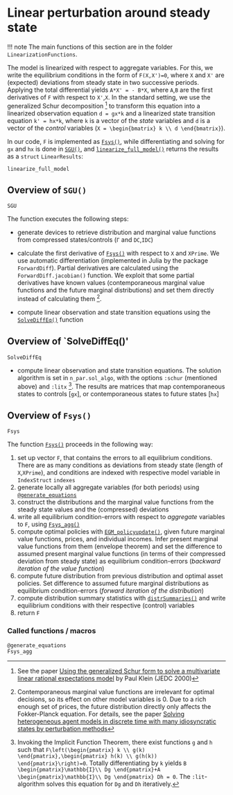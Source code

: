 # Linear perturbation around steady state

!!! note
    The main functions of this section are in the folder `LinearizationFunctions`.

The model is linearized with respect to aggregate variables. For this,
we write the equilibrium conditions in the form of
``F(X,X')=0``, where ``X`` and ``X'`` are (expected) deviations from steady state
in two successive periods. Applying the total differential yields
``A*X' = - B*X``, where ``A``,``B`` are the first derivatives of ``F`` with respect
to ``X'``,``X``. In the standard setting, we use the generalized Schur decomposition [^Klein]
to transform this equation into a linearized observation equation ``d = gx*k`` and
a linearized state transition equation ``k' = hx*k``, where ``k`` is a vector of the
*state* variables and ``d`` is a vector of the *control* variables (``X = \begin{bmatrix} k \\ d \end{bmatrix}``).

In our code, ``F`` is implemented as [`Fsys()`](@ref), while differentiating and
solving for ``gx`` and ``hx`` is done in [`SGU()`](@ref), and [`linearize_full_model()`](@ref)
returns the results as a `struct` `LinearResults`:
```@docs
linearize_full_model
```
## Overview of `SGU()`
```@docs
SGU
```
The function executes the following steps:

- generate devices to retrieve distribution and marginal value functions from
    compressed states/controls (`Γ` and `DC`,`IDC`)
- calculate the first derivative of [`Fsys()`](@ref) with respect to `X` and `XPrime`.
    We use automatic differentiation (implemented in Julia by the package `ForwardDiff`).
    Partial derivatives are calculated using the `ForwardDiff.jacobian()` function.
    We exploit that some partial derivatives have known values (contemporaneous marginal value
    functions and the future marginal distributions) and set them directly instead of calculating them [^BL].

- compute linear observation and state transition equations using the [`SolveDiffEq()`](@ref) function

## Overview of `SolveDiffEq()'
```@docs
SolveDiffEq
```
- compute linear observation and state transition equations. The solution algorithm is set
    in `n_par.sol_algo`, with the options `:schur` (mentioned above) and `:litx` [^lit]. The results are matrices that map contemporaneous states to controls [`gx`],
    or contemporaneous states to future states [`hx`]


## Overview of `Fsys()`
```@docs
Fsys
```
The function [`Fsys()`](@ref) proceeds in the following way:
1. set up vector `F`, that contains the errors to all equilibrium conditions. There are as many conditions
    as deviations from steady state (length of `X`,`XPrime`), and conditions are indexed with
    respective model variable in `IndexStruct` `indexes`
2. generate locally all aggregate variables (for both periods) using [`@generate_equations`](@ref)
3. construct the distributions and the marginal value functions from the steady state values
    and the (compressed) deviations
4. write all equilibrium condition-errors with respect to *aggregate* variables to `F`, using
    [`Fsys_agg()`](@ref)
5. compute optimal policies with [`EGM_policyupdate()`](@ref), given
    future marginal value functions, prices, and individual incomes. Infer present marginal
    value functions from them (envelope theorem) and set the difference to assumed present
    marginal value functions (in terms of their compressed deviation from steady state)
    as equilibrium condition-errors (*backward iteration of the value function*)
6. compute future distribution from previous distribution and optimal asset policies. Set
    difference to assumed future marginal distributions as equilibrium condition-errors
    (*forward iteration of the distribution*)
7. compute distribution summary statistics with [`distrSummaries()`](@ref) and write
    equilibrium conditions with their respective (control) variables
8. return `F`
### Called functions / macros
```@docs
@generate_equations
Fsys_agg
```

[^Klein]:
    See the paper [Using the generalized Schur form to solve a multivariate linear rational expectations model](https://www.sciencedirect.com/science/article/pii/S0165188999000457) by Paul Klein (JEDC 2000)

[^BL]:
    Contemporaneous marginal value functions are irrelevant for optimal decisions, so
    its effect on other model variables is 0. Due to a rich enough set of prices, the future distribution
    directly only affects the Fokker-Planck equation. For details, see the paper
    [Solving heterogeneous agent models in discrete time with many idiosyncratic states by perturbation methods](https://cepr.org/active/publications/discussion_papers/dp.php?dpno=13071#)

[^lit]:
    Invoking the Implicit Function Theorem, there exist functions ``g`` and ``h`` such that
    ``F\left(\begin{pmatrix} k \\ g(k) \end{pmatrix},\begin{pmatrix} h(k) \\ g(h(k)) \end{pmatrix}\right)=0``.
    Totally differentiating by ``k`` yields ``B \begin{pmatrix}\mathbb{I}\\ Dg \end{pmatrix}+A \begin{pmatrix}\mathbb{I}\\ Dg \end{pmatrix} Dh = 0``. The `:lit`-algorithm solves this equation for ``Dg`` and ``Dh`` iteratively.
